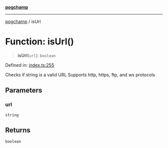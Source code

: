 [**pogchamp**](../README.md)

***

[pogchamp](../globals.md) / isUrl

# Function: isUrl()

> **isUrl**(`url`): `boolean`

Defined in: [index.ts:255](https://github.com/antonandresen/pogchamp/blob/566c2f0caa8b1c8b5b0295aded976a7544ca5d21/index.ts#L255)

Checks if string is a valid URL
Supports http, https, ftp, and ws protocols

## Parameters

### url

`string`

## Returns

`boolean`
